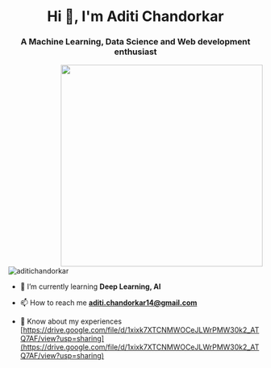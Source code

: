 <h1 align="center">Hi 👋, I'm Aditi Chandorkar</h1>

 

<h3 align="center">A Machine Learning, Data Science and Web development enthusiast</h3>
 

<img align="right" src="[https://camo.githubusercontent.com/8e033c50da3bd665628a2dcb2ffe97e0c57c7e93e03c3251d7d40a1ac55f5ec4/68747470733a2f2f6d656469612e74656e6f722e636f6d2f696d616765732f37646234656161336534373237326338653538656530313866633339306237642f74656e6f722e676966](https://i.pinimg.com/originals/51/4f/3f/514f3fccb71047d780be491c435a79e1.gif)" width=400>
 


 

<p align="left"> <img src="https://komarev.com/ghpvc/?username=aditichandorkar&label=Profile%20views&color=0e75b6&style=flat" alt="aditichandorkar" /> </p>
 


 

- 🌱 I’m currently learning **Deep Learning, AI**
 


 

- 📫 How to reach me **aditi.chandorkar14@gmail.com**
 


 

- 📄 Know about my experiences [https://drive.google.com/file/d/1xixk7XTCNMWOCeJLWrPMW30k2_ATQ7AF/view?usp=sharing](https://drive.google.com/file/d/1xixk7XTCNMWOCeJLWrPMW30k2_ATQ7AF/view?usp=sharing)
 

